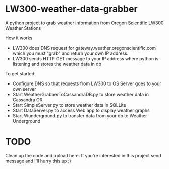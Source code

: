 # LW300-weather-data-grabber
A python project to grab weather information from Oregon Scientific LW300 Weather Stations

How it works

- LW300 does DNS request for gateway.weather.oregonscientific.com which you must "grab" and return your own IP address. 
- LW300 sends HTTP GET message to your IP address where python is listening and stores the weather data in db


To get started:
- Configure DNS so that requests from LW300 to OS Server goes to your own server
- Start WeatherGrabberToCassandraDB.py to store weather data in Cassandra OR
- Start SimpleServer.py to store weather data in SQLLite
- Start DataServer.py to access Web app to display weather graphs
- Start Wunderground.py to transfer data from your db to Weather Underground


# TODO  
 Clean up the code and upload here. If you're interested in this project send message and I'll hurry this up ;)
 
